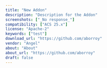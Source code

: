 ```yaml
---
title: "New Addon"
description: "Description for the Addon"
screenshots: ["_No response_"]
compatibility: ["ACS 25.x"]
license: "Apache-2"
keywords: ["test"]
download_url: "https://github.com/aborroy"
vendor: "Angel"
about: "About"
about_url: "https://github.com/aborroy"
draft: false
---
```


